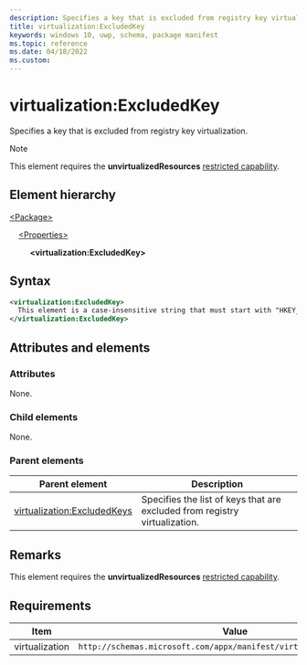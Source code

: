 ```yaml
---
description: Specifies a key that is excluded from registry key virtualization.
title: virtualization:ExcludedKey
keywords: windows 10, uwp, schema, package manifest
ms.topic: reference
ms.date: 04/18/2022
ms.custom: 
---
```


# virtualization:ExcludedKey

Specifies a key that is excluded from registry key virtualization.

> [!NOTE]
> This element requires the  **unvirtualizedResources** [restricted capability](/windows/uwp/packaging/app-capability-declarations#restricted-capabilities).

## Element hierarchy

[\<Package\>](element-package.md)

&nbsp;&nbsp;&nbsp;&nbsp;[\<Properties\>](element-properties.md)

&nbsp;&nbsp;&nbsp;&nbsp; &nbsp;&nbsp;&nbsp;&nbsp;**\<virtualization:ExcludedKey\>**

## Syntax

``` xml
<virtualization:ExcludedKey>
  This element is a case-insensitive string that must start with "HKEY_CURRENT_USER" or "HKCU" specifying the root of the registry path to the the excluded key. The rest of the string is the relative path to the excluded key. For example, "HKEY_CURRENT_USER\Software\Fabrikam\Shared".
</virtualization:ExcludedKey>
```

## Attributes and elements

### Attributes

None.

### Child elements

None.

### Parent elements

| Parent element | Description |
|-|-|
| [virtualization:ExcludedKeys](element-virtualization-excludedkeys.md) | Specifies the list of keys that are excluded from registry virtualization.  |

## Remarks

This element requires the **unvirtualizedResources** [restricted capability](/windows/uwp/packaging/app-capability-declarations#restricted-capabilities).

## Requirements

| Item | Value |
|--|--|
| virtualization | `http://schemas.microsoft.com/appx/manifest/virtualization/windows10` |
